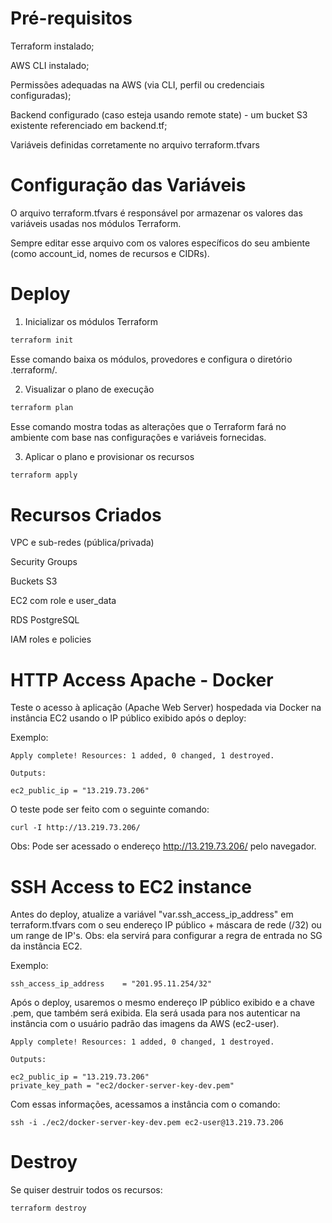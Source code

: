 # Pré-requisitos


Terraform instalado;

AWS CLI instalado;

Permissões adequadas na AWS (via CLI, perfil ou credenciais configuradas);

Backend configurado (caso esteja usando remote state) - um bucket S3 existente referenciado em backend.tf;

Variáveis definidas corretamente no arquivo terraform.tfvars




# Configuração das Variáveis


O arquivo terraform.tfvars é responsável por armazenar os valores das variáveis usadas nos módulos Terraform.

Sempre editar esse arquivo com os valores específicos do seu ambiente (como account_id, nomes de recursos e CIDRs).


# Deploy


1. Inicializar os módulos Terraform

```bash
terraform init
```
Esse comando baixa os módulos, provedores e configura o diretório .terraform/.

2. Visualizar o plano de execução

```bash
terraform plan
```

Esse comando mostra todas as alterações que o Terraform fará no ambiente com base nas configurações e variáveis fornecidas.

3. Aplicar o plano e provisionar os recursos

```bash
terraform apply
```


# Recursos Criados


VPC e sub-redes (pública/privada)

Security Groups

Buckets S3

EC2 com role e user_data

RDS PostgreSQL

IAM roles e policies



# HTTP Access Apache - Docker

Teste o acesso à aplicação (Apache Web Server) hospedada via Docker na instância EC2 usando o IP público exibido após o deploy:

Exemplo:

    Apply complete! Resources: 1 added, 0 changed, 1 destroyed.

    Outputs:

    ec2_public_ip = "13.219.73.206"


O teste pode ser feito com o seguinte comando:


    curl -I http://13.219.73.206/


Obs: Pode ser acessado o endereço http://13.219.73.206/ pelo navegador.

# SSH Access to EC2 instance

Antes do deploy, atualize a variável "var.ssh_access_ip_address" em terraform.tfvars com o seu endereço IP público + máscara de rede (/32) ou um range de IP's. Obs: ela servirá para configurar a regra de entrada no SG da instância EC2.

Exemplo: 

    ssh_access_ip_address    = "201.95.11.254/32"

Após o deploy, usaremos o mesmo endereço IP público exibido e a chave .pem, que também será exibida. Ela será usada para nos autenticar na instância com o usuário padrão das imagens da AWS (ec2-user).

 
    Apply complete! Resources: 1 added, 0 changed, 1 destroyed.

    Outputs:

    ec2_public_ip = "13.219.73.206"
    private_key_path = "ec2/docker-server-key-dev.pem"

    
Com essas informações, acessamos a instância com o comando:



    ssh -i ./ec2/docker-server-key-dev.pem ec2-user@13.219.73.206



# Destroy
Se quiser destruir todos os recursos:

```bash
terraform destroy
```




